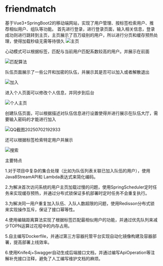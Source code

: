 # friendmatch
基于Vue3+SpringBoot2的移动端网站，实现了用户管理、按标签检索用户、推荐相似用户、组队等功能。
首先进行登录，进行登录页面，输入相关信息，登录成功则进行跳转到主页，主页展示了百万级别的用户，所以进行分页和缓存预热处理，使得加载秒级无需等待很久
![主页](https://github.com/user-attachments/assets/0125a9e9-861c-43ac-ab35-5abd4824d3d4)

心动模式可以根据标签，匹配与当前用户匹配系数较高的用户。并展示在前面

![匹配算法](https://github.com/user-attachments/assets/4fb948dc-38cc-4694-be9d-0a6728d5b24e)

队伍页面展示了一些公开和加密的队伍，并展示其是否可以加入或者解散退出

![加入](https://github.com/user-attachments/assets/e59ac8ed-72a4-427c-99bb-a925d736b9d5)

进入个人页面可以修改个人信息，并同步到后台

![个人主页](https://github.com/user-attachments/assets/0cbda2a4-e7dd-4a98-822a-307a0c9abf09)

创建队伍页面，可以根据描述对队伍信息进行设置使得并进行展示在队伍大厅，需要输入密码的才能进行加入

![QQ截图20250702192933](https://github.com/user-attachments/assets/4b3050c9-7b59-4db6-b501-51c3a7794dbc)

还可以根据标签检索特定用户并展示

![搜索](https://github.com/user-attachments/assets/57e61362-eeee-4e0f-8d29-461902ac7d90)

主要特点

1.对于项目中复杂的集合处理（比如为队伍列表关联已加入队伍的用户），使用Java8StreamAPI和 Lambda表达式来简化编码。

2.为解决首次访问系统的用户主页加载过慢的问题，使用SpringScheduler定时任务来实现缓存预热，并通过分布式锁保证多机部署时定时任务不会重复执行。

3.为解决同一用户重复加入队伍、入队人数超限的问题，使用Redisson分布式锁来实现操作互斥，保证了接口幂等性。

4.使用编辑距离算法实现了根据标签匹配最相似用户的功能，并通过优先队列来减少TOPN运算过花程中的内存占用。

5.自主编写Dockerfile，并通过第三方容器托管平台实现自动化镜像构建及容器部署，提高部署上线效率。

6.使用Knife4j+Swagger自动生成后端接口文档，并通过编写ApiOperation等注解补充接口注释，避免了人工编写维护文档的麻烦。
